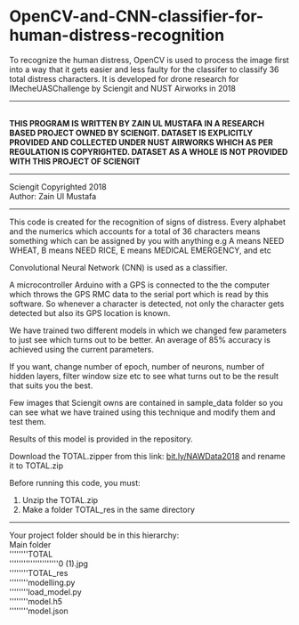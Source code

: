 # OpenCV-and-CNN-classifier-for-human-distress-recognition
To recognize the human distress, OpenCV is used to process the image first into a way that it gets easier and less faulty for the classifer to classify 36 total distress characters. It is developed for drone research for IMecheUASChallenge by Sciengit and NUST Airworks in 2018

<hr>
<br>
<b>THIS PROGRAM IS WRITTEN BY ZAIN UL MUSTAFA IN A RESEARCH BASED PROJECT
OWNED BY SCIENGIT. DATASET IS EXPLICITLY PROVIDED AND COLLECTED UNDER
NUST AIRWORKS WHICH AS PER REGULATION IS COPYRIGHTED. DATASET AS A WHOLE
IS NOT PROVIDED WITH THIS PROJECT OF SCIENGIT</b>

<hr>
Sciengit Copyrighted 2018
<br>
Author: Zain Ul Mustafa
<hr>

This code is created for the recognition of signs of distress. Every alphabet and the numerics which 
accounts for a total of 36 characters means something which can be assigned by you with anything
e.g A means NEED WHEAT, B means NEED RICE, E means MEDICAL EMERGENCY, and etc 

Convolutional Neural Network (CNN) is used as a classifier.

A microcontroller Arduino with a GPS is connected to the the computer which throws the GPS RMC data
to the serial port which is read by this software. So whenever a character is detected, not only
the character gets detected but also its GPS location is known.

We have trained two different models in which we changed few parameters to just see 
which turns out to be better. An average of 85% accuracy is achieved using the current
parameters.

If you want, change number of epoch, number of neurons, number of hidden layers, 
filter window size etc to see what turns out to be the result that suits you the best.

Few images that Sciengit owns are contained in sample_data folder
so you can see what we have trained using this technique and modify them and test them.

Results of this model is provided in the repository.

Download the TOTAL.zipper from this link: <a href="http://bit.ly/NAWData2018">bit.ly/NAWData2018</a>
and rename it to TOTAL.zip

Before running this code, you must:
1) Unzip the TOTAL.zip
2) Make a folder TOTAL_res in the same directory

<hr>
Your project folder should be in this hierarchy:
<br>
Main folder
<br>
''''''''TOTAL
<br>
'''''''''''''''''''''0 (1).jpg
<br>
''''''''TOTAL_res
<br>
''''''''modelling.py
<br>
''''''''load_model.py
<br>
''''''''model.h5
<br>
''''''''model.json
